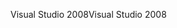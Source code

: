 <span data-ttu-id="4ab8b-101">Visual Studio 2008</span><span class="sxs-lookup"><span data-stu-id="4ab8b-101">Visual Studio 2008</span></span>
